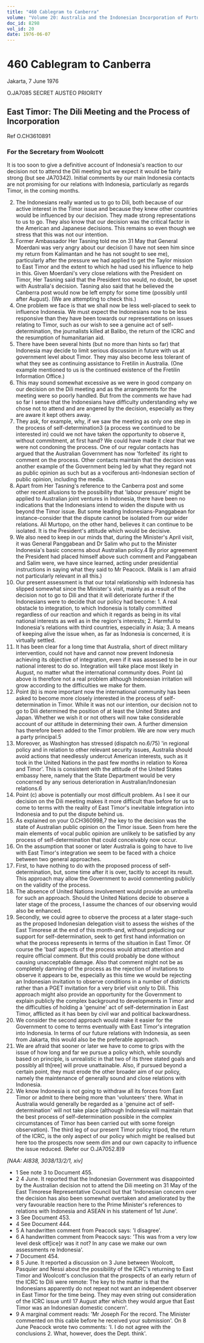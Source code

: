 ```yaml
---
title: "460 Cablegram to Canberra"
volume: "Volume 20: Australia and the Indonesian Incorporation of Portuguese Timor, 1974-1976"
doc_id: 8298
vol_id: 20
date: 1976-06-07
---
```


# 460 Cablegram to Canberra

Jakarta, 7 June 1976

O.JA7085 SECRET AUSTEO PRIORITY

## East Timor: The Dili Meeting and the Process of Incorporation

Ref O.CH3610891

### For the Secretary from Woolcott

It is too soon to give a definitive account of Indonesia's reaction to our decision not to attend the Dili meeting but we expect it would be fairly strong (but see JA70342). Initial comments by our main Indonesia contacts are not promising for our relations with Indonesia, particularly as regards Timor, in the coming months.

  2. The Indonesians really wanted us to go to Dili, both because of our active interest in the Timor issue and because they knew other countries would be influenced by our decision. They made strong representations to us to go. They also know that our decision was the critical factor in the American and Japanese decisions. This remains so even though we stress that this was not our intention.
  3. Former Ambassador Her Tasning told me on 31 May that General Moerdani was very angry about our decision (I have not seen him since my return from Kalimantan and he has not sought to see me), particularly after the pressure we had applied to get the Taylor mission to East Timor and the extent to which he had used his influence to help in this. Given Moerdani's very close relations with the President on Timor, Her Tasning said that the President too would, no doubt, be upset with Australia's decision. Tasning also said that he believed the Canberra post would now be left empty for some time (possibly until after August). (We are attempting to check this.)
  4. One problem we face is that we shall now be less well-placed to seek to influence Indonesia. We must expect the Indonesians now to be less responsive than they have been towards our representations on issues relating to Timor, such as our wish to see a genuine act of self-determination, the journalists killed at Balibo, the return of the ICRC and the resumption of humanitarian aid.
  5. There have been several hints (but no more than hints so far) that Indonesia may decide to limit serious discussion in future with us at government level about Timor. They may also become less tolerant of what they see as continuing assistance to Fretilin in Australia. (One example mentioned to us is the continued existence of the Fretilin Information Office.) 
  6. This may sound somewhat excessive as we were in good company on our decision on the Dili meeting and as the arrangements for the meeting were so poorly handled. But from the comments we have had so far I sense that the Indonesians have difficulty understanding why we chose not to attend and are angered by the decision, especially as they are aware it kept others away.
  7. They ask, for example, why, if we saw the meeting as only one step in the process of self-determination3 (a process we continued to be interested in) could we not have taken the opportunity to observe it, without commitment, at first hand? We could have made it clear that we were not condoning the process. One of our regular contacts has argued that the Australian Government has now 'forfeited' its right to comment on the process. Other contacts maintain that the decision was another example of the Government being led by what they regard not as public opinion as such but as a vociferous anti-Indonesian section of public opinion, including the media.
  8. Apart from Her Tasning's reference to the Canberra post and some other recent allusions to the possibility that 'labour pressure' might be applied to Australian joint ventures in Indonesia, there have been no indications that the Indonesians intend to widen the dispute with us beyond the Timor issue. But some leading Indonesians-Panggabean for instance-consider that the dispute cannot be isolated from our wider relations. Ali Murtopo, on the other hand, believes it can continue to be isolated. It is the President's attitude which would be decisive.
  9. We also need to keep in our minds that, during the Minister's April visit, it was General Panggabean and Dr Salim who put to the Minister Indonesia's basic concerns about Australian policy.4 By prior agreement the President had placed himself above such comment and Panggabean and Salim were, we have since learned, acting under presidential instructions in saying what they said to Mr Peacock. (Malik is I am afraid not particularly relevant in all this.)
  10. Our present assessment is that our total relationship with Indonesia has slipped somewhat since the Minister's visit, mainly as a result of the decision not to go to Dili and that it will deteriorate further if the Indonesians were to decide that our policy had become: 
    1. A real obstacle to integration, to which Indonesia is totally committed regardless of our reaction and which it regards as being in its vital national interests as well as in the region's interests;
    2. Harmful to Indonesia's relations with third countries, especially in Asia;
    3. A means of keeping alive the issue when, as far as Indonesia is concerned, it is virtually settled.
  11. It has been clear for a long time that Australia, short of direct military intervention, could not have and cannot now prevent Indonesia achieving its objective of integration, even if it was assessed to be in our national interest to do so. Integration will take place most likely in August, no matter what the international community does. Point (a) above is therefore not a real problem although Indonesian irritation will grow according to the difficulties we make for them.
  12. Point (b) is more important now the international community has been asked to become more closely interested in the process of self-determination in Timor. While it was not our intention, our decision not to go to Dili determined the position of at least the United States and Japan. Whether we wish it or not others will now take considerable account of our attitude in determining their own. A further dimension has therefore been added to the Timor problem. We are now very much a party principal.5
  13. Moreover, as Washington has stressed (dispatch no.6/75) 'in regional policy and in relation to other relevant security issues, Australia should avoid actions that needlessly undercut American interests, such as it took in the United Nations in the past few months in relation to Korea and Timor'. This is consistent with the attitude of the United States embassy here, namely that the State Department would be very concerned by any serious deterioration in Australian/Indonesian relations.6
  14. Point (c) above is potentially our most difficult problem. As I see it our decision on the Dili meeting makes it more difficult than before for us to come to terms with the reality of East Timor's inevitable integration into Indonesia and to put the dispute behind us.
  15. As explained on your O.CH360998,7 the key to the decision was the state of Australian public opinion on the Timor issue. Seen from here the main elements of vocal public opinion are unlikely to be satisfied by any process of self-determination that could conceivably now occur.
  16. On the assumption that sooner or later Australia is going to have to live with East Timor's integration we seem to be faced with a choice between two general approaches.
  17. First, to have nothing to do with the proposed process of self-determination, but, some time after it is over, tacitly to accept its result. This approach may allow the Government to avoid commenting publicly on the validity of the process.
  18. The absence of United Nations involvement would provide an umbrella for such an approach. Should the United Nations decide to observe a later stage of the process, I assume the chances of our observing would also be enhanced.
  19. Secondly, we could agree to observe the process at a later stage-such as the proposed Indonesian delegation visit to assess the wishes of the East Timorese at the end of this month-and, without prejudicing our support for self-determination, seek to get first hand information on what the process represents in terms of the situation in East Timor. Of course the 'bad' aspects of the process would attract attention and require official comment. But this could probably be done without causing unacceptable damage. Also that comment might not be as completely damning of the process as the rejection of invitations to observe it appears to be, especially as this time we would be rejecting an Indonesian invitation to observe conditions in a number of districts rather than a PGET invitation for a very brief visit only to Dili. This approach might also provide an opportunity for the Government to explain publicly the complex background to developments in Timor and the difficulties of holding a 'genuine' act of self-determination in East Timor, afflicted as it has been by civil war and political backwardness.
  20. We consider the second approach would make it easier for the Government to come to terms eventually with East Timor's integration into Indonesia. In terms of our future relations with Indonesia, as seen from Jakarta, this would also be the preferable approach.
  21. We are afraid that sooner or later we have to come to grips with the issue of how long and far we pursue a policy which, while soundly based on principle, is unrealistic in that two of its three stated goals and possibly all th[ree] will prove unattainable. Also, if pursued beyond a certain point, they must erode the other broader aim of our policy, namely the maintenance of generally sound and close relations with Indonesia.
  22. We know Indonesia is not going to withdraw all its forces from East Timor or admit to there being more than 'volunteers' there. What in Australia would generally be regarded as a 'genuine act of self-determination' will not take place (although Indonesia will maintain that the best process of self-determination possible in the complex circumstances of Timor has been carried out with some foreign observation). The third leg of our present Timor policy tripod, the return of the ICRC, is the only aspect of our policy which might be realised but here too the prospects now seem dim and our own capacity to influence the issue reduced. (Refer our O.JA7052.8)9



_[NAA: Al838, 3038/13/2/1, xiv]_

  * 1 See note 3 to Document 455.
  * 2 4 June. It reported that the Indonesian Government was disappointed by the Australian decision not to attend the Dili meeting on 31 May of the East Timorese Representative Council but that 'Indonesian concern over the decision has also been somewhat overtaken and ameliorated by the very favourable reaction here to the Prime Minister's references to relations with Indonesia and ASEAN in his statement of 1st June'.
  * 3 See Document 453.
  * 4 See Document 444.
  * 5 A handwritten comment from Peacock says: 'I disagree'.
  * 6 A handwritten comment from Peacock says: 'This was from a very low level desk off[ice]r was it not? In any case we make our own assessments re Indonesia'.
  * 7 Document 454.
  * 8 5 June. It reported a discussion on 3 June between Woolcott, Pasquier and Nessi about the possibility of the ICRC's returning to East Timor and Woolcott's conclusion that the prospects of an early return of the ICRC to Dili were remote: The key to the matter is that the Indonesians apparently do not repeat not want an independent observer in East Timor for the time being. They may even string out consideration of the ICRC issue until 17 August after which they would argue that East Timor was an Indonesian domestic concern'.
  * 9 A marginal comment reads: 'Mr Joseph For the record. The Minister commented on this cable before he received your submission'. On 8 June Peacock wrote two comments: 'I. I do not agree with the conclusions 2. What, however, does the Dept. think'.


